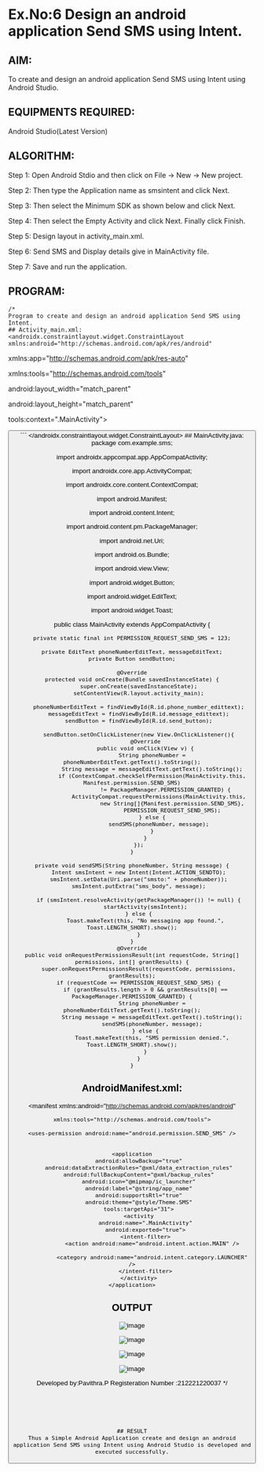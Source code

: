 
# Ex.No:6 Design an android application Send SMS using Intent.


## AIM:

To create and design an android application Send SMS using Intent using Android Studio.

## EQUIPMENTS REQUIRED:

Android Studio(Latest Version)

## ALGORITHM:

Step 1: Open Android Stdio and then click on File -> New -> New project.

Step 2: Then type the Application name as smsintent and click Next. 

Step 3: Then select the Minimum SDK as shown below and click Next.

Step 4: Then select the Empty Activity and click Next. Finally click Finish.

Step 5: Design layout in activity_main.xml.

Step 6: Send SMS and Display details give in MainActivity file.

Step 7: Save and run the application.

## PROGRAM:
```
/*
Program to create and design an android application Send SMS using Intent.
## Activity_main.xml:
<androidx.constraintlayout.widget.ConstraintLayout xmlns:android="http://schemas.android.com/apk/res/android"
```
xmlns:app="http://schemas.android.com/apk/res-auto"

xmlns:tools="http://schemas.android.com/tools"

android:layout_width="match_parent"

android:layout_height="match_parent"

tools:context=".MainActivity">


<TextView
    android:id="@+id/textView3"
    android:layout_width="205dp"
    android:layout_height="29dp"
    android:layout_marginTop="68dp"
    android:text="Phone Number:"
    android:textSize="25dp"
    app:layout_constraintEnd_toEndOf="parent"
    app:layout_constraintStart_toStartOf="parent"
    app:layout_constraintTop_toTopOf="parent" />

<EditText
    android:id="@+id/phone_number_edittext"
    android:layout_width="296dp"
    android:layout_height="56dp"
    android:layout_marginTop="52dp"
    android:inputType="phone"
    android:textSize="25dp"
    app:layout_constraintEnd_toEndOf="parent"
    app:layout_constraintHorizontal_bias="0.494"
    app:layout_constraintStart_toStartOf="parent"
    app:layout_constraintTop_toBottomOf="@+id/textView3" />

<TextView
    android:id="@+id/textView4"
    android:layout_width="233dp"
    android:layout_height="32dp"
    android:layout_marginTop="72dp"
    android:text="Message:"
    android:textSize="25dp"
    app:layout_constraintEnd_toEndOf="parent"
    app:layout_constraintStart_toStartOf="parent"
    app:layout_constraintTop_toBottomOf="@+id/phone_number_edittext" />

<EditText
    android:id="@+id/message_edittext"
    android:layout_width="310dp"
    android:layout_height="67dp"
    android:layout_marginTop="48dp"
    android:inputType="textMultiLine"
    android:lines="4"
    android:textSize="25dp"
    app:layout_constraintEnd_toEndOf="parent"
    app:layout_constraintStart_toStartOf="parent"
    app:layout_constraintTop_toBottomOf="@+id/textView4" />

<Button
    android:id="@+id/send_button"
    android:layout_width="wrap_content"
    android:layout_height="wrap_content"
    android:text="Send SMS"
    android:textSize="25dp"
    app:layout_constraintBottom_toBottomOf="parent"
    app:layout_constraintEnd_toEndOf="parent"
    app:layout_constraintStart_toStartOf="parent"
    app:layout_constraintTop_toBottomOf="@+id/message_edittext"
    app:layout_constraintVertical_bias="0.373" />
    ```
    </androidx.constraintlayout.widget.ConstraintLayout>
    ## MainActivity.java:
    package com.example.sms;

import androidx.appcompat.app.AppCompatActivity;

import androidx.core.app.ActivityCompat;

import androidx.core.content.ContextCompat;

import android.Manifest;

import android.content.Intent;

import android.content.pm.PackageManager;

import android.net.Uri;

import android.os.Bundle;

import android.view.View;

import android.widget.Button;

import android.widget.EditText;

import android.widget.Toast;

public class MainActivity extends AppCompatActivity {
```
private static final int PERMISSION_REQUEST_SEND_SMS = 123;

private EditText phoneNumberEditText, messageEditText;
private Button sendButton;

@Override
protected void onCreate(Bundle savedInstanceState) {
    super.onCreate(savedInstanceState);
    setContentView(R.layout.activity_main);

    phoneNumberEditText = findViewById(R.id.phone_number_edittext);
    messageEditText = findViewById(R.id.message_edittext);
    sendButton = findViewById(R.id.send_button);

    sendButton.setOnClickListener(new View.OnClickListener(){
        @Override
        public void onClick(View v) {
            String phoneNumber = phoneNumberEditText.getText().toString();
            String message = messageEditText.getText().toString();
            if (ContextCompat.checkSelfPermission(MainActivity.this, Manifest.permission.SEND_SMS)
                    != PackageManager.PERMISSION_GRANTED) {
                ActivityCompat.requestPermissions(MainActivity.this,
                        new String[]{Manifest.permission.SEND_SMS},
                        PERMISSION_REQUEST_SEND_SMS);
            } else {
                sendSMS(phoneNumber, message);
            }
        }
    });
}

private void sendSMS(String phoneNumber, String message) {
    Intent smsIntent = new Intent(Intent.ACTION_SENDTO);
    smsIntent.setData(Uri.parse("smsto:" + phoneNumber));
    smsIntent.putExtra("sms_body", message);

    if (smsIntent.resolveActivity(getPackageManager()) != null) {
        startActivity(smsIntent);
    } else {
        Toast.makeText(this, "No messaging app found.", Toast.LENGTH_SHORT).show();
    }
}
@Override
public void onRequestPermissionsResult(int requestCode, String[] permissions, int[] grantResults) {
    super.onRequestPermissionsResult(requestCode, permissions, grantResults);
    if (requestCode == PERMISSION_REQUEST_SEND_SMS) {
        if (grantResults.length > 0 && grantResults[0] == PackageManager.PERMISSION_GRANTED) {
            String phoneNumber = phoneNumberEditText.getText().toString();
            String message = messageEditText.getText().toString();
            sendSMS(phoneNumber, message);
        } else {
            Toast.makeText(this, "SMS permission denied.", Toast.LENGTH_SHORT).show();
        }
    }
}
```
## AndroidManifest.xml:
<manifest xmlns:android="http://schemas.android.com/apk/res/android"
```
xmlns:tools="http://schemas.android.com/tools">

<uses-permission android:name="android.permission.SEND_SMS" />


<application
    android:allowBackup="true"
    android:dataExtractionRules="@xml/data_extraction_rules"
    android:fullBackupContent="@xml/backup_rules"
    android:icon="@mipmap/ic_launcher"
    android:label="@string/app_name"
    android:supportsRtl="true"
    android:theme="@style/Theme.SMS"
    tools:targetApi="31">
    <activity
        android:name=".MainActivity"
        android:exported="true">
        <intent-filter>
            <action android:name="android.intent.action.MAIN" />

            <category android:name="android.intent.category.LAUNCHER" />
        </intent-filter>
    </activity>
</application>
```
## OUTPUT

![image](https://github.com/pavi365/Mobile-Application-Development/assets/115135775/4c45ba49-3156-4771-bf6e-11ba55214bbf)

![image](https://github.com/pavi365/Mobile-Application-Development/assets/115135775/57bbc4c9-2959-4faf-9b89-7fd9eff1d509)

![image](https://github.com/pavi365/Mobile-Application-Development/assets/115135775/9f336928-6ed2-4d84-9ff2-94034db8e8de)

![image](https://github.com/pavi365/Mobile-Application-Development/assets/115135775/201bca13-9c16-47fc-80a1-93b38794a028)





Developed by:Pavithra.P
Registeration Number :212221220037
*/
```





## RESULT
Thus a Simple Android Application create and design an android application Send SMS using Intent using Android Studio is developed and executed successfully.

